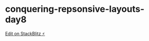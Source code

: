 # conquering-repsonsive-layouts-day8

[Edit on StackBlitz ⚡️](https://stackblitz.com/edit/conquering-repsonsive-layouts-day8)
